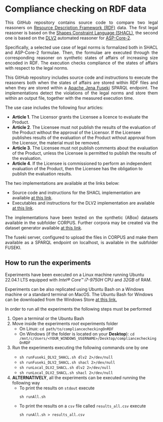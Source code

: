 # Compliance checking on RDF data

<p align="justify">
This GitHub repository contains source code to compare two legal reasoners on <a href="https://www.w3.org/RDF">Resource Description Framework (RDF)</a> data. The first legal reasoner is based on the <a href="https://www.w3.org/TR/shacl-af/#rules">Shapes Constraint Language (SHACL)</a>, the second one is based on the <a href="https://dlv.demacs.unical.it/">DLV2</a> automated reasoner for <a href="https://www.cambridge.org/core/journals/theory-and-practice-of-logic-programming/article/abs/aspcore2-input-language-format/292E52334010C1F62E4469ABCD66228E">ASP-Core-2</a>.
</p>

<p align="justify">
Specifically, a selected use case of legal norms is formalized both in SHACL and ASP-Core-2 formulae. Then, the formulae are executed through the corresponding reasoner on synthetic states of affairs of increasing size encoded in RDF. The execution checks compliance of the states of affairs with respect to the legal norms. 
</p>

<p align="justify">
This GitHub repository includes source code and instructions to execute the reasoners both when the states of affairs are stored within RDF files and when they are stored within a <a href="https://jena.apache.org/documentation/fuseki2">Apache Jena Fuseki</a> SPARQL endpoint. The implementations detect the violations of the legal norms and store them within an output file, together with the measured execution time.
</p>

<p align="justify">
The use case includes the following four articles:

<ul>
  <li><b>Article 1</b>. The Licensor grants the Licensee a licence to evaluate the Product.</li>
  <li><b>Article 2</b>. The Licensee must not publish the results of the evaluation of the Product without the approval of the Licensor. If the Licensee publishes results of the evaluation of the Product without approval from the Licensor, the material must be removed.</li>
  <li><b>Article 3</b>. The Licensee must not publish comments about the evaluation of the Product, unless the Licensee is permitted to publish the results of the evaluation.</li>
  <li><b>Article 4</b>. If the Licensee is commissioned to perform an independent evaluation of the Product, then the Licensee has the obligation to publish the evaluation results.</li>
</ul>
</p>

<p align="justify">
The two implementations are available at the links below:

<ul>
  <li>Source code and instructions for the SHACL implementation are available <a href="https://github.com/liviorobaldo/compliancecheckingOnRDF/tree/main/SHACL">at this link</a>.</li>
  <li>Executables and instructions for the DLV2 implementation are available <a href="https://github.com/liviorobaldo/compliancecheckingOnRDF/tree/main/DLV2">at this link</a>.</li>
</ul>

</p>

<p align="justify">
The implementations have been tested on the synthetic (ABox) datasets available in the subfolder CORPUS. Further corpora may be created via the dataset generator available <a href="https://github.com/liviorobaldo/compliancecheckers/tree/main/DatasetGenerator">at this link</a>.
</p>

<p align="justify">
The fuseki server, configured to upload the files in CORPUS and make them available as a SPARQL endpoint on localhost, is available in the subfolder FUSEKI.
</p>


## How to run the experiments
Experiments have been executed on a Linux machine running Ubuntu 22.04.1 LTS equipped with <i>Intel® Core™ i7-9750H</i> CPU and <i>32GB</i> of RAM.

Experiments can be also replicated using Ubuntu Bash on a Windows machine or a standard terminal on MacOS. The Ubuntu Bash for Windows can be downloaded from the Windows Store <a href="https://apps.microsoft.com/store/detail/ubuntu-22041-lts/9PN20MSR04DW">at this link.</a>

In order to run all the experiments the following steps must be performed
<ol>
<li>Open a terminal or the Ubuntu Bash</li>
<li>Move inside the experiments <i>root</i> experiments folder</br>
<ul>
  <li>On Linux: <code>cd path/to/compliancecheckingOnRDF</code></li>
  <li>On Windows (if the folder is located on your <b>Desktop</b>): <code>cd /mnt/c/Users/&lt;YOUR_WINDOWS_USERNAME&gt;/Desktop/compliancecheckingOnRDF</code></li>
  
</ul>
<li>Run the experiments executing the following commands one by one</li>
<ul>
  <li><code>sh runFuseki_DLV2_SHACL.sh dlv2 2>/dev/null</code></li>
  <li><code>sh runFuseki_DLV2_SHACL.sh shacl 2>/dev/null</code></li>
  <li><code>sh runLocal_DLV2_SHACL.sh dlv2 2>/dev/null</code></li>
  <li><code>sh runLocal_DLV2_SHACL.sh shacl 2>/dev/null</code></li>
</ul>
<li><b>ALTERNATIVELY</b>, all the experiments can be executed running the following way
<ul>
  <li>To print the results on <code>stdout</code> execute
  <pre><code>sh runAll.sh</code></li></pre>
  <li>To print the results on a <code>csv</code> file called <code>results_all.csv</code> execute
  <pre><code>sh runAll.sh > results_all.csv</code></li></pre>
</ul>
</li>

</ol>
